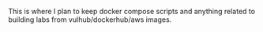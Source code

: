 This is where I plan to keep docker compose scripts and anything related to building labs from vulhub/dockerhub/aws images.

